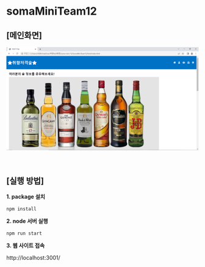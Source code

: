 # somaMiniTeam12

## [메인화면]

![alt text](public/resources/readme.PNG)

<br>

## [실행 방법]

**1. package 설치**

```
npm install
```

**2. node 서버 실행**

```
npm run start
```

**3. 웹 사이트 접속**

http://localhost:3001/
